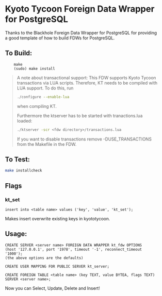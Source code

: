# Kyoto Tycoon Foreign Data Wrapper for PostgreSQL

Thanks to the Blackhole Foreign Data Wrapper for PostgreSQL for providing
a good template of how to build FDWs for PostgreSQL.

## To Build:
```
    make
    (sudo) make install
```
> A note about transactional support:
> This FDW supports Kyoto Tycoon transactions via LUA scripts.
Therefore, KT needs to be compiled with LUA support. To do this,
run
> ```sh
> ./configure --enable-lua
> ```
> when compiling KT.
>
> Furthermore the ktserver has to be started with tranactions.lua loaded:
> ```sh
> ./ktserver -scr <fdw directory>/transactions.lua
> ```
> If you want to disable transactions remove -DUSE_TRANSACTIONS from the
> Makefile in the FDW.

## To Test:
```sh
make installcheck
```

## Flags
### kt_set
```pgsql
insert into <table name> values ('key', 'value', 'kt_set');
```
Makes insert overwrite existing keys in kyototycoon.
## Usage:
```pgsql
CREATE SERVER <server name> FOREIGN DATA WRAPPER kt_fdw OPTIONS
(host '127.0.0.1', port '1978', timeout '-1', reconnect_timeout '1000');
(the above options are the defaults)

CREATE USER MAPPING FOR PUBLIC SERVER kt_server;

CREATE FOREIGN TABLE <table name> (key TEXT, value BYTEA, flags TEXT) SERVER <server name>;
```
Now you can Select, Update, Delete and Insert!
